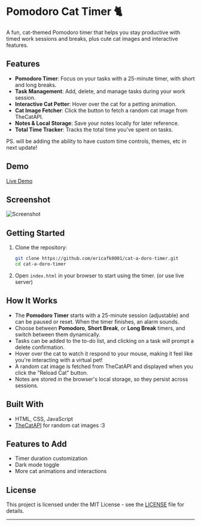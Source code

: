 # Pomodoro Cat Timer 🐈

A fun, cat-themed Pomodoro timer that helps you stay productive with timed work sessions and breaks, plus cute cat images and interactive features.

## Features

- **Pomodoro Timer**: Focus on your tasks with a 25-minute timer, with short and long breaks.
- **Task Management**: Add, delete, and manage tasks during your work session.
- **Interactive Cat Petter**: Hover over the cat for a petting animation.
- **Cat Image Fetcher**: Click the button to fetch a random cat image from TheCatAPI.
- **Notes & Local Storage**: Save your notes locally for later reference.
- **Total Time Tracker**: Tracks the total time you've spent on tasks.

PS. will be adding the ability to have custom time controls, themes, etc in next update!

## Demo

[Live Demo](https://ericafk0001.github.io/cat-a-doro-timer/)

## Screenshot

![Screenshot](https://cloud-mnao3sjxb-hack-club-bot.vercel.app/0image.png)

## Getting Started

1. Clone the repository:

   ```bash
   git clone https://github.com/ericafk0001/cat-a-doro-timer.git
   cd cat-a-doro-timer
   ```

2. Open `index.html` in your browser to start using the timer. (or use live server)

## How It Works

- The **Pomodoro Timer** starts with a 25-minute session (adjustable) and can be paused or reset. When the timer finishes, an alarm sounds.
- Choose between **Pomodoro**, **Short Break**, or **Long Break** timers, and switch between them dynamically.
- Tasks can be added to the to-do list, and clicking on a task will prompt a delete confirmation.
- Hover over the cat to watch it respond to your mouse, making it feel like you're interacting with a virtual pet!
- A random cat image is fetched from TheCatAPI and displayed when you click the "Reload Cat" button.
- Notes are stored in the browser's local storage, so they persist across sessions.

## Built With

- HTML, CSS, JavaScript
- [TheCatAPI](https://thecatapi.com/) for random cat images :3

## Features to Add

- Timer duration customization
- Dark mode toggle
- More cat animations and interactions

## License

This project is licensed under the MIT License - see the [LICENSE](LICENSE) file for details.

---

